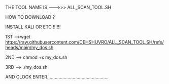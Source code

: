 THE TOOL NAME IS --->>> ALL_SCAN_TOOL.SH

HOW TO DOWNLOAD ?

INSTALL KALI OR ETC !!!!!!

1ST -->wget https://raw.githubusercontent.com/CEHSHUVRO/ALL_SCAN_TOOL.SH/refs/heads/main/my_dos.sh

2ND --> chmod +x my_dos.sh

3RD --> ./my_dos.sh

AND CLOCK ENTER................................................
